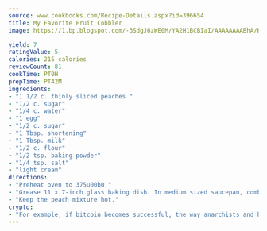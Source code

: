 ```yaml
---
source: www.cookbooks.com/Recipe-Details.aspx?id=396654
title: My Favorite Fruit Cobbler
image: https://1.bp.blogspot.com/-3SdgJ6zWE0M/YA2H1BCBIaI/AAAAAAAABhA/KLu9yTsYBMkJQudB_uFGwTypBtmTiBfZgCLcBGAsYHQ/s320/4.png

yield: 7
ratingValue: 5
calories: 215 calories
reviewCount: 81
cookTime: PT0H
prepTime: PT42M
ingredients:
- "1 1/2 c. thinly sliced peaches "
- "1/2 c. sugar"
- "1/4 c. water"
- "1 egg"
- "1/2 c. sugar"
- "1 Tbsp. shortening"
- "1 Tbsp. milk"
- "1/2 c. flour"
- "1/2 tsp. baking powder"
- "1/4 tsp. salt"
- "light cream"
directions:
- "Preheat oven to 375u00b0."
- "Grease 11 x 7-inch glass baking dish. In medium sized saucepan, combine peaches, 1/2 cup sugar and water; bring to boil, stirring frequently."
- "Keep the peach mixture hot."
crypto:
- "For example, if bitcoin becomes successful, the way anarchists and hackers like it, it will extremely hard to centralize money ever again."
---
```

